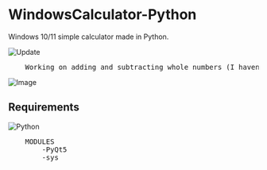 # WindowsCalculator-Python
 Windows 10/11 simple calculator made in Python.

![Update](https://img.shields.io/badge/update%20data-07%2F01%2F2023-brightgreen)
<pre>
    Working on adding and subtracting whole numbers (I haven't added float values ​​yet).
</pre>
![Image](/images/PrintScreen.jpg?raw=true)

## Requirements
 ![Python](https://img.shields.io/badge/Python-v3.9-blue)
 <pre>
    MODULES
        -PyQt5
        -sys
</pre>
